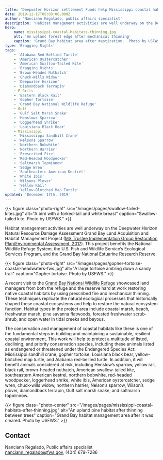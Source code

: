 ```yaml
---
title: 'Deepwater Horizon settlement Funds help Mississippi coastal habitats'
date: 2019-12-17T00:00:00.000Z
author: 'Nanciann Regalado, public affairs specialist'
description: 'Habitat management activities are well underway on the Deepwater Horizon Natural Resource Damage Assessment Grand Bay Land Acquisition and Habitat Management Project.'
hero:
    name: mississippi-coastal-habitats-thinning.jpg
    alt: 'An upland forest edge after mechanical thinning'
    caption: 'Grand Bay habitat area after mastication.  Photo by USFWS.'
type: 'Bragging Rights'
tags:
    - 'Alabama Red-Bellied Turtle'
    - 'American Oystercatcher'
    - 'American Swallow-Tailed Kite'
    - 'Bragging Rights'
    - 'Brown-Headed Nuthatch'
    - 'Chuck-Wills Widow'
    - 'Deepwater Horizon'
    - 'Diamondback Terrapin'
    - E-Grits
    - 'Eastern Black Rail'
    - 'Gopher Tortoise'
    - 'Grand Bay National Wildlife Refuge'
    - Gulf
    - 'Gulf Salt Marsh Snake'
    - 'Henslows Sparrow'
    - 'Loggerhead Shrike'
    - 'Louisiana Black Bear'
    - Mississippi
    - 'Mississippi Sandhill Crane'
    - 'Nelsons Sparrow'
    - 'Northern Bobwhite'
    - 'Northern Harrier'
    - 'Prescribed Fire'
    - 'Red-Headed Woodpecker'
    - 'Saltmarsh Topminnow'
    - 'Sedge Wren'
    - 'Southeastern American Kestrel'
    - 'White Ibis'
    - 'Wilsons Plover'
    - 'Yellow Rail'
    - 'Yellow-Blotched Map Turtle'
updated: 'December 17th, 2019'
---
```


{{< figure class="photo-right" src="/images/pages/swallow-tailed-kites.jpg" alt="A bird with a forked-tail and white breast" caption="Swallow-tailed kite. Photo by USFWS." >}}

Habitat management activities are well underway on the Deepwater Horizon Natural Resource Damage Assessment Grand Bay Land Acquisition and Habitat Management Project ([MS Trustee Implementation Group Restoration Plan/Environmental Assessment, 2017](https://www.gulfspillrestoration.noaa.gov/2017/07/mississippi-trustee-implementation-group-releases-first-restoration-plan)). This project benefits the National Wildlife Refuge System, the U.S. Fish and Wildlife Service’s Ecological Services Program, and the Grand Bay National Estuarine Research Reserve.

{{< figure class="photo-right" src="/images/pages/gopher-tortoise-coastal-headwaters-fws.jpg" alt="A large tortoise ambling down a sandy trail" caption="Gopher tortoise. Photo by USFWS." >}}

A recent visit to the [Grand Bay National Wildlife Refuge](https://www.fws.gov/refuge/grand_bay/) showcased land managers from both the refuge and the reserve hard at work restoring native coastal habitats by using prescribed fire and mechanical thinning. These techniques replicate the natural ecological processes that historically shaped these coastal ecosystems and help to restore the natural ecosystem function. Habitat types in the project area include coastal marsh, beach, freshwater marsh, pine savanna flatwoods, forested freshwater scrub-shrub, and open water in tidal creeks and bayous.

The conservation and management of coastal habitats like these is one of the fundamental steps in building and maintaining a sustainable, resilient coastal environment. This work will help to protect a multitude of listed, declining, and priority conservation species, including these animals listed as endangered or threatened under the Endangered Species Act: Mississippi sandhill crane, gopher tortoise, Louisiana black bear, yellow-blotched map turtle, and Alabama red-bellied turtle. In addition, it will benefit animals considered at risk, including Henslow’s sparrow, yellow rail, black rail, brown-headed nuthatch, American swallow-tailed kite, southeastern American kestrel, northern bobwhite, red-headed woodpecker, loggerhead shrike, white ibis, American oystercatcher, sedge wren, chuck-wills widow, northern harrier, Nelson’s sparrow, Wilson’s plover, diamondback terrapin, Gulf salt marsh snake, and saltmarsh topminnow.

{{< figure class="photo-center" src="/images/pages/mississippi-coastal-habitats-after-thinning.jpg" alt="An upland pine habitat after thinning between trees" caption="Grand Bay habitat management area after it was cleared. Photo by USFWS." >}}

## Contact

Nanciann Regalado, Public affairs specialist  
[nanciann_regalado@fws.gov](mailto:nanciann_regalado@fws.gov), (404) 679-7286